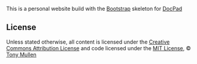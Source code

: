 This is a personal website build with the [Bootstrap](http://getbootstrap.com) skeleton for [DocPad](https://github.com/bevry/docpad)

## License

Unless stated otherwise, all content is licensed under the [Creative Commons Attribution License](http://creativecommons.org/licenses/by/3.0/) and code licensed under the [MIT License](http://creativecommons.org/licenses/MIT/), © [Tony Mullen](http://mathcs.pugetsound.edu/~tmullen)
